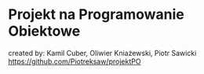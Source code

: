 # Projekt na Programowanie Obiektowe
created by: Kamil Cuber, Oliwier Kniażewski, Piotr Sawicki
https://github.com/Piotreksaw/projektPO